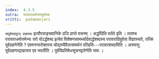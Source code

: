 ```yaml
---
index:  4.3.5
sutra:  परावराधमोत्तमपूर्वाच्च
vritti:  padamanjari
---
```


`सपूर्वपदाट्ठञ् वक्तव्यः` इत्यौपसङ्ख्यानिके ठञि प्राप्ते वचनम् ।
अर्द्धादिति वर्तते इति । ततश्च परावराधमोत्तमेभ्यः परो योऽर्द्धशब्द इत्येवं विशेषणसामर्थ्यादेवार्द्धशब्दस्य परावरादिपूर्वता विज्ञास्यते, तत्किं पूर्वग्रहणेनेति ? एवमनन्तरोक्तस्य चोद्यस्यैवैतत्समर्थनं परिहति---परावरशब्दाविति । अस्मात्तु पूर्वग्रहणाद्यत्प्रत्यय एव भवतीति । पूर्वविप्रतिषेधसूचनद्वारेणेति भावः ।
